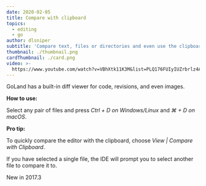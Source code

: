 ```yaml
---
date: 2020-02-05
title: Compare with clipboard
topics:
  - editing
  - go
author: dlsniper
subtitle: 'Compare text, files or directories and even use the clipboard contents'
thumbnail: ./thumbnail.png
cardThumbnail: ./card.png
video: >-
  https://www.youtube.com/watch?v=VBhXtk11K3M&list=PLQ176FUIyIUZrbrlz4AY1V8VzBJKZyVlW&index=12
---
```

GoLand has a built-in diff viewer for code, revisions, and even images.

**How to use:**

Select any pair of files and press _Ctrl + D on Windows/Linux_ and _⌘ + D on macOS_.

**Pro tip:**

To quickly compare the editor with the clipboard, choose _View | Compare with Clipboard_.

If you have selected a single file, the IDE will prompt you to select another
file to compare it to.

<span class="tag is-rounded">New in 2017.3</span>

